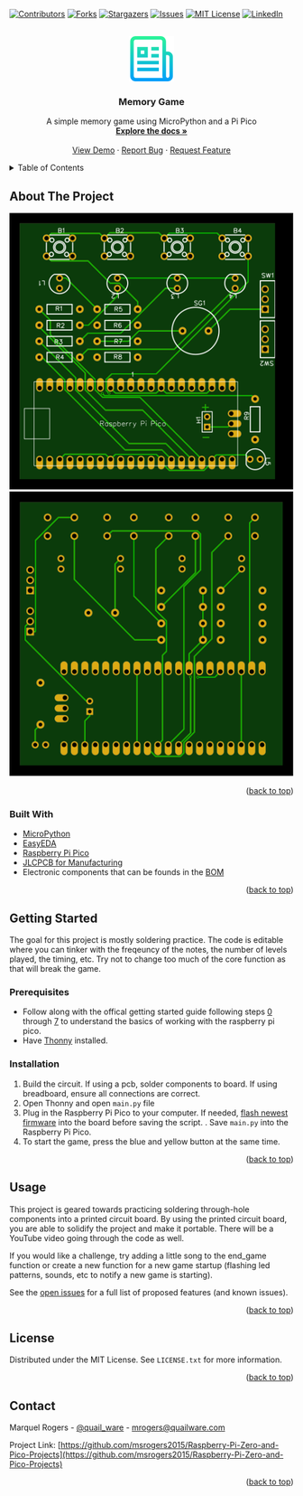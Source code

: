 <div id="top"></div>
<!--
*** Thanks for checking out the Best-README-Template. If you have a suggestion
*** that would make this better, please fork the repo and create a pull request
*** or simply open an issue with the tag "enhancement".
*** Don't forget to give the project a star!
*** Thanks again! Now go create something AMAZING! :D
-->



<!-- PROJECT SHIELDS -->
<!--
*** I'm using markdown "reference style" links for readability.
*** Reference links are enclosed in brackets [ ] instead of parentheses ( ).
*** See the bottom of this document for the declaration of the reference variables
*** for contributors-url, forks-url, etc. This is an optional, concise syntax you may use.
*** https://www.markdownguide.org/basic-syntax/#reference-style-links
-->
[![Contributors][contributors-shield]][contributors-url]
[![Forks][forks-shield]][forks-url]
[![Stargazers][stars-shield]][stars-url]
[![Issues][issues-shield]][issues-url]
[![MIT License][license-shield]][license-url]
[![LinkedIn][linkedin-shield]][linkedin-url]



<!-- PROJECT LOGO -->
<br />
<div align="center">
  <a href="https://github.com/msrogers2015/Raspberry-Pi-Zero-and-Pico-Projects">
    <img src="images/logo.png" alt="Logo" width="80" height="80">
  </a>

<h3 align="center">Memory Game</h3>

  <p align="center">
    A simple memory game using MicroPython and a Pi Pico
    <br />
    <a href="https://github.com/msrogers2015/Raspberry-Pi-Zero-and-Pico-Projects"><strong>Explore the docs »</strong></a>
    <br />
    <br />
    <a href="https://github.com/msrogers2015/Raspberry-Pi-Zero-and-Pico-Projects">View Demo</a>
    ·
    <a href="https://github.com/msrogers2015/Raspberry-Pi-Zero-and-Pico-Projects/issues">Report Bug</a>
    ·
    <a href="https://github.com/msrogers2015/Raspberry-Pi-Zero-and-Pico-Projects/issues">Request Feature</a>
  </p>
</div>



<!-- TABLE OF CONTENTS -->
<details>
  <summary>Table of Contents</summary>
  <ol>
    <li>
      <a href="#about-the-project">About The Project</a>
      <ul>
        <li><a href="#built-with">Built With</a></li>
      </ul>
    </li>
    <li>
      <a href="#getting-started">Getting Started</a>
      <ul>
        <li><a href="#prerequisites">Prerequisites</a></li>
        <li><a href="#installation">Installation</a></li>
      </ul>
    </li>
    <li><a href="#usage">Usage</a></li>
    <li><a href="#roadmap">Roadmap</a></li>
    <li><a href="#contributing">Contributing</a></li>
    <li><a href="#license">License</a></li>
    <li><a href="#contact">Contact</a></li>
    <li><a href="#acknowledgments">Acknowledgments</a></li>
  </ol>
</details>



<!-- ABOUT THE PROJECT -->
## About The Project
![Top view of board](images/top.svg)
![Top view of board](images/bottom.svg)


<p align="right">(<a href="#top">back to top</a>)</p>



### Built With

* [MicroPython](https://micropython.org/)
* [EasyEDA](https://easyeda.com/)
* [Raspberry Pi Pico](https://www.raspberrypi.com/products/raspberry-pi-pico/)
* [JLCPCB for Manufacturing](https://jlcpcb.com/)
* Electronic components that can be founds in the [BOM](https://github.com/msrogers2015/Raspberry-Pi-Zero-and-Pico-Projects/blob/master/memory_game/BOM.xlsx)


<p align="right">(<a href="#top">back to top</a>)</p>



<!-- GETTING STARTED -->
## Getting Started

The goal for this project is mostly soldering practice. The code is editable where you can tinker with the freqeuncy of the notes, the number of levels played, the timing, etc. Try not to change too much of the core function as that will break the game. 

### Prerequisites

* Follow along with the offical getting started guide following steps [0](https://projects.raspberrypi.org/en/projects/getting-started-with-the-pico/0) through [7](https://projects.raspberrypi.org/en/projects/getting-started-with-the-pico/7) to understand the basics of working with the raspberry pi pico.
* Have [Thonny](https://thonny.org/) installed.

### Installation

1. Build the circuit. If using a pcb, solder components to board. If using breadboard, ensure all connections are correct.
2. Open Thonny and open `main.py` file
3. Plug in the Raspberry Pi Pico to your computer. If needed, [flash newest firmware](https://projects.raspberrypi.org/en/projects/getting-started-with-the-pico/3) into the board before saving the script.
. Save `main.py` into the Raspberry Pi Pico.
4. To start the game, press the blue and yellow button at the same time. 

<p align="right">(<a href="#top">back to top</a>)</p>



<!-- USAGE EXAMPLES -->
## Usage

This project is geared towards practicing soldering through-hole components into a printed circuit board. By using the printed circuit board, you are able to solidify the project and make it portable. There will be a YouTube video going through the code as well.

If you would like a challenge, try adding a little song to the end_game function or create a new function for a new game startup (flashing led patterns, sounds, etc to notify a new game is starting).

See the [open issues](https://github.com/msrogers2015/Raspberry-Pi-Zero-and-Pico-Projects/issues) for a full list of proposed features (and known issues).

<p align="right">(<a href="#top">back to top</a>)</p>

<!-- LICENSE -->
## License

Distributed under the MIT License. See `LICENSE.txt` for more information.

<p align="right">(<a href="#top">back to top</a>)</p>



<!-- CONTACT -->
## Contact

Marquel Rogers - [@quail_ware](https://twitter.com/@quail_ware) - mrogers@quailware.com

Project Link: [https://github.com/msrogers2015/Raspberry-Pi-Zero-and-Pico-Projects](https://github.com/msrogers2015/Raspberry-Pi-Zero-and-Pico-Projects)

<p align="right">(<a href="#top">back to top</a>)</p>



<!-- ACKNOWLEDGMENTS 
## Acknowledgments

* []()
* []()
* []() 

<p align="right">(<a href="#top">back to top</a>)</p> -->



<!-- MARKDOWN LINKS & IMAGES -->
<!-- https://www.markdownguide.org/basic-syntax/#reference-style-links -->
[contributors-shield]: https://img.shields.io/github/contributors/msrogers2015/Raspberry-Pi-Zero-and-Pico-Projects.svg?style=for-the-badge
[contributors-url]: https://github.com/msrogers2015/Raspberry-Pi-Zero-and-Pico-Projects/graphs/contributors
[forks-shield]: https://img.shields.io/github/forks/msrogers2015/Raspberry-Pi-Zero-and-Pico-Projects.svg?style=for-the-badge
[forks-url]: https://github.com/msrogers2015/Raspberry-Pi-Zero-and-Pico-Projects/network/members
[stars-shield]: https://img.shields.io/github/stars/msrogers2015/Raspberry-Pi-Zero-and-Pico-Projects.svg?style=for-the-badge
[stars-url]: https://github.com/msrogers2015/Raspberry-Pi-Zero-and-Pico-Projects/stargazers
[issues-shield]: https://img.shields.io/github/issues/msrogers2015/Raspberry-Pi-Zero-and-Pico-Projects.svg?style=for-the-badge
[issues-url]: https://github.com/msrogers2015/Raspberry-Pi-Zero-and-Pico-Projects/issues
[license-shield]: https://img.shields.io/github/license/msrogers2015/Raspberry-Pi-Zero-and-Pico-Projects.svg?style=for-the-badge
[license-url]: https://github.com/msrogers2015/Raspberry-Pi-Zero-and-Pico-Projects/blob/master/LICENSE.txt
[linkedin-shield]: https://img.shields.io/badge/-LinkedIn-black.svg?style=for-the-badge&logo=linkedin&colorB=555
[linkedin-url]: https://linkedin.com/in/marquel-rogers-a363b0191

